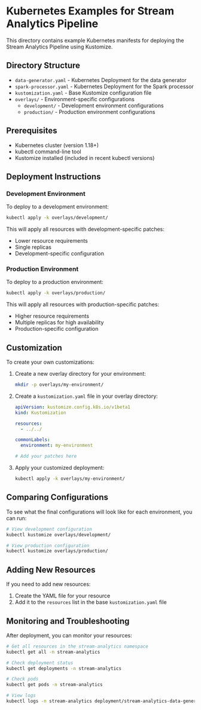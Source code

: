 # Kubernetes Examples for Stream Analytics Pipeline

This directory contains example Kubernetes manifests for deploying the Stream Analytics Pipeline using Kustomize.

## Directory Structure

- `data-generator.yaml` - Kubernetes Deployment for the data generator
- `spark-processor.yaml` - Kubernetes Deployment for the Spark processor
- `kustomization.yaml` - Base Kustomize configuration file
- `overlays/` - Environment-specific configurations
  - `development/` - Development environment configurations
  - `production/` - Production environment configurations

## Prerequisites

- Kubernetes cluster (version 1.18+)
- kubectl command-line tool
- Kustomize installed (included in recent kubectl versions)

## Deployment Instructions

### Development Environment

To deploy to a development environment:

```bash
kubectl apply -k overlays/development/
```

This will apply all resources with development-specific patches:
- Lower resource requirements
- Single replicas
- Development-specific configuration

### Production Environment

To deploy to a production environment:

```bash
kubectl apply -k overlays/production/
```

This will apply all resources with production-specific patches:
- Higher resource requirements
- Multiple replicas for high availability
- Production-specific configuration

## Customization

To create your own customizations:

1. Create a new overlay directory for your environment:
   ```bash
   mkdir -p overlays/my-environment/
   ```

2. Create a `kustomization.yaml` file in your overlay directory:
   ```yaml
   apiVersion: kustomize.config.k8s.io/v1beta1
   kind: Kustomization
   
   resources:
     - ../../
   
   commonLabels:
     environment: my-environment
   
   # Add your patches here
   ```

3. Apply your customized deployment:
   ```bash
   kubectl apply -k overlays/my-environment/
   ```

## Comparing Configurations

To see what the final configurations will look like for each environment, you can run:

```bash
# View development configuration
kubectl kustomize overlays/development/

# View production configuration
kubectl kustomize overlays/production/
```

## Adding New Resources

If you need to add new resources:

1. Create the YAML file for your resource
2. Add it to the `resources` list in the base `kustomization.yaml` file

## Monitoring and Troubleshooting

After deployment, you can monitor your resources:

```bash
# Get all resources in the stream-analytics namespace
kubectl get all -n stream-analytics

# Check deployment status
kubectl get deployments -n stream-analytics

# Check pods
kubectl get pods -n stream-analytics

# View logs
kubectl logs -n stream-analytics deployment/stream-analytics-data-generator
``` 